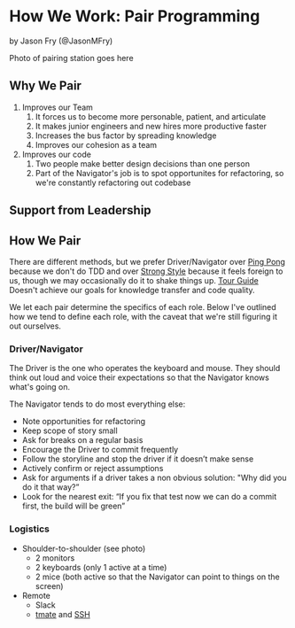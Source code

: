 # How We Work: Pair Programming

by Jason Fry (@JasonMFry)

Photo of pairing station goes here

## Why We Pair

1. Improves our Team
    1. It forces us to become more personable, patient, and articulate
    1. It makes junior engineers and new hires more productive faster
    1. Increases the bus factor by spreading knowledge
    1. Improves our cohesion as a team
1. Improves our code
    1. Two people make better design decisions than one person
    1. Part of the Navigator's job is to spot opportunites for refactoring, so we're constantly
       refactoring out codebase

## Support from Leadership

## How We Pair

There are different methods, but we prefer Driver/Navigator over [Ping Pong][] because we don't do TDD
and over [Strong Style][] because it feels foreign to us, though we may occasionally do it to shake
things up. [Tour Guide][] Doesn't achieve our goals for knowledge transfer and code quality.

We let each pair determine the specifics of each role. Below I've outlined how we tend to define
each role, with the caveat that we're still figuring it out ourselves.

### Driver/Navigator

The Driver is the one who operates the keyboard and mouse. They should think out loud and voice
their expectations so that the Navigator knows what's going on.

The Navigator tends to do most everything else:

- Note opportunities for refactoring
- Keep scope of story small
- Ask for breaks on a regular basis
- Encourage the Driver to commit frequently
- Follow the storyline and stop the driver if it doesn’t make sense
- Actively confirm or reject assumptions
- Ask for arguments if a driver takes a non obvious solution: "Why did you do it that way?”
- Look for the nearest exit: “If you fix that test now we can do a commit first, the build will be
  green”

### Logistics

- Shoulder-to-shoulder (see photo)
  - 2 monitors
  - 2 keyboards (only 1 active at a time)
  - 2 mice (both active so that the Navigator can point to things on the screen)
- Remote
  - Slack
  - [tmate][] and [SSH][]

[Ping Pong]: https://gist.github.com/JasonMFry/d5a2f9316e270d38fcf88726ae6204d6#ping-pong
[SSH]: https://www.ssh.com/ssh/
[Strong Style]: https://gist.github.com/JasonMFry/d5a2f9316e270d38fcf88726ae6204d6#strong-style
[tmate]: https://tmate.io
[Tour Guide]: https://gist.github.com/JasonMFry/d5a2f9316e270d38fcf88726ae6204d6#tour-guide
